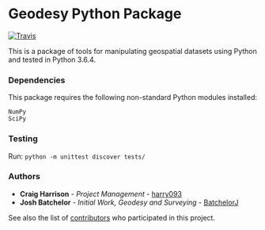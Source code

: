 # Geodesy Python Package

[![Travis](https://img.shields.io/travis/GeoscienceAustralia/geodesy-package/master.svg?label=Travis%20CI)](https://travis-ci.org/GeoscienceAustralia/geodesy-package)

This is a package of tools for manipulating geospatial datasets using Python and tested in Python 3.6.4.

### Dependencies

This package requires the following non-standard Python modules installed:

```
NumPy
SciPy
```

### Testing

Run: `python -m unittest discover tests/`

### Authors

* **Craig Harrison** - *Project Management* - [harry093](https://github.com/harry093)
* **Josh Batchelor** - *Initial Work, Geodesy and Surveying* - [BatchelorJ](https://github.com/BatchelorJ)

See also the list of [contributors](https://github.com/GeoscienceAustralia/geodesy-package/graphs/contributors) who participated in this project.

